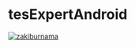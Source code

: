 # tesExpertAndroid

[![zakiburnama](https://circleci.com/gh/zakiburnama/tesExpertAndroid.svg?style=svg)](https://circleci.com/gh/zakiburnama/tesExpertAndroid)